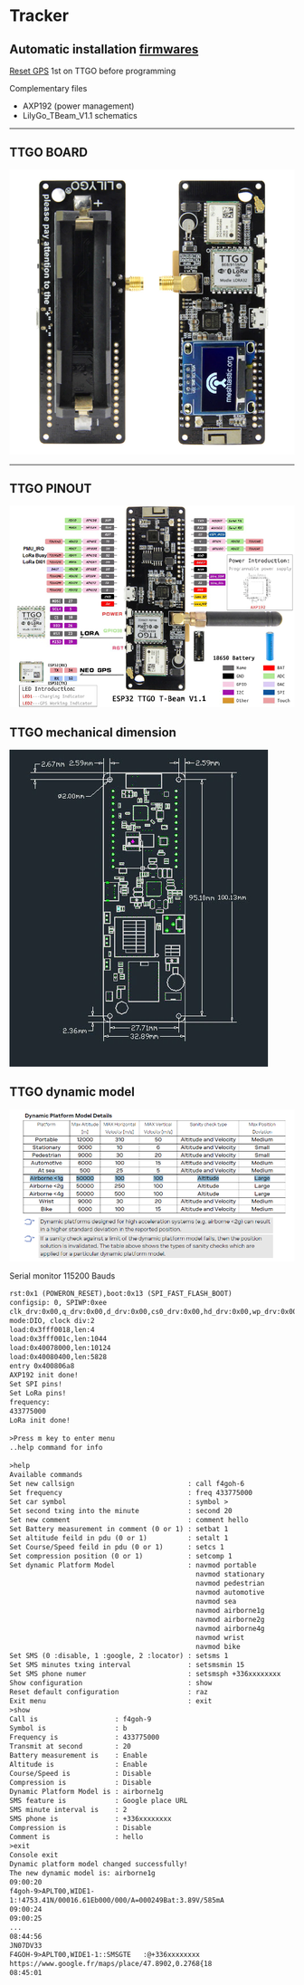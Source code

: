# Tracker

## Automatic installation [firmwares](https://f4goh.github.io/lora-aprs-esp32/index.html) 

[Reset GPS](https://github.com/lora-aprs/TTGO-T-Beam_GPS-reset) 1st on TTGO before programming 

Complementary files

- AXP192 (power management)
- LilyGo_TBeam_V1.1 schematics

***
## TTGO BOARD

![TTGO](TTGO_upper_lower.png  "TTGO BOARD")

***

## TTGO PINOUT

![TTGO](TTGO_pinout.png  "TTGO PINOUT")

## TTGO mechanical dimension

![TTGO](TTGO_board.png  "mechanical dimension")

## TTGO dynamic model

![TTGO](Platform_Model.PNG  "dynamic model")


Serial monitor 115200 Bauds

```console
rst:0x1 (POWERON_RESET),boot:0x13 (SPI_FAST_FLASH_BOOT)
configsip: 0, SPIWP:0xee
clk_drv:0x00,q_drv:0x00,d_drv:0x00,cs0_drv:0x00,hd_drv:0x00,wp_drv:0x00
mode:DIO, clock div:2
load:0x3fff0018,len:4
load:0x3fff001c,len:1044
load:0x40078000,len:10124
load:0x40080400,len:5828
entry 0x400806a8
AXP192 init done!
Set SPI pins!
Set LoRa pins!
frequency:
433775000
LoRa init done!

>Press m key to enter menu
..help command for info

>help
Available commands
Set new callsign                            : call f4goh-6
Set frequency                               : freq 433775000
Set car symbol                              : symbol >
Set second txing into the minute            : second 20
Set new comment                             : comment hello
Set Battery measurement in comment (0 or 1) : setbat 1
Set altitude feild in pdu (0 or 1)          : setalt 1
Set Course/Speed feild in pdu (0 or 1)      : setcs 1
Set compression position (0 or 1)           : setcomp 1
Set dynamic Platform Model                  : navmod portable
                                              navmod stationary
                                              navmod pedestrian
                                              navmod automotive
                                              navmod sea
                                              navmod airborne1g
                                              navmod airborne2g
                                              navmod airborne4g
                                              navmod wrist
                                              navmod bike
Set SMS (0 :disable, 1 :google, 2 :locator) : setsms 1
Set SMS minutes txing interval              : setsmsmin 15
Set SMS phone numer                         : setsmsph +336xxxxxxxx
Show configuration                          : show
Reset default configuration                 : raz
Exit menu        							: exit
>show
Call is                   : f4goh-9
Symbol is                 : b
Frequency is              : 433775000
Transmit at second        : 20
Battery measurement is    : Enable
Altitude is               : Enable
Course/Speed is           : Disable
Compression is            : Disable
Dynamic Platform Model is : airborne1g
SMS feature is            : Google place URL
SMS minute interval is    : 2
SMS phone is              : +336xxxxxxxx
Compression is            : Disable
Comment is                : hello
>exit
Console exit
Dynamic platform model changed successfully!
The new dynamic model is: airborne1g
09:00:20
f4goh-9>APLT00,WIDE1-1:!4753.41N/00016.61Eb000/000/A=000249Bat:3.89V/585mA
09:00:24
09:00:25
...
08:44:56
JN07DV33
F4GOH-9>APLT00,WIDE1-1::SMSGTE   :@+336xxxxxxxx https://www.google.fr/maps/place/47.8902,0.2768{18
08:45:01
```

